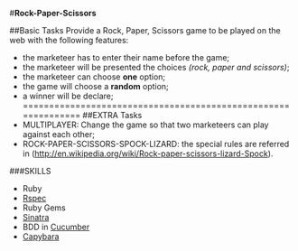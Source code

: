 #**Rock-Paper-Scissors**

##Basic Tasks
Provide a Rock, Paper, Scissors game to be played on the web with the following features:

- the marketeer has to enter their name before the game;
- the marketeer will be presented the choices _(rock, paper and scissors)_;
- the marketeer can choose **one** option;
- the game will choose a **random** option;
- a winner will be declare;
==============================================================
##EXTRA Tasks
- MULTIPLAYER: Change the game so that two marketeers can play against each other;
- ROCK-PAPER-SCISSORS-SPOCK-LIZARD: the special rules are referred in (http://en.wikipedia.org/wiki/Rock-paper-scissors-lizard-Spock).

###SKILLS
- Ruby
- [Rspec](https://github.com/rspec/rspec)
- Ruby Gems
- [Sinatra](http://www.sinatrarb.com/documentation.html) 
- BDD in [Cucumber](http://cukes.info/) 
- [Capybara](http://www.rubydoc.info/github/jnicklas/capybara)

